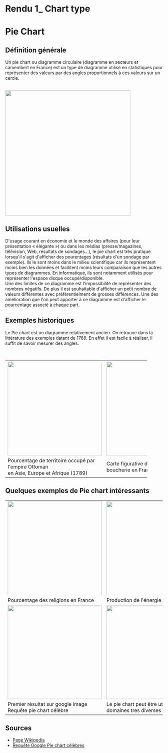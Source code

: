 # Rendu 1_ Chart type

# Pie Chart

## Définition générale
<p>Un pie chart ou diagramme circulaire (diagramme en secteurs et camembert en France) est un type de diagramme utilisé en statistiques pour représenter des valeurs par des angles proportionnels à ces valeurs sur un cercle.</p>
 <br />
 <image src="https://plot.ly/~PythonPlotBot/2095.png" width="400" align="center">

 <br />
  
## Utilisations usuelles
<p>D'usage courant en économie et le monde des affaires (pour leur présentation « élégante ») ou dans les médias (presse/magazines, télévision, Web, résultats de sondages…), le pie chart est très pratique lorsqu'il s'agit d'afficher des pourentages (résultats d'un sondage par exemple). Ils le sont moins dans le milieu scientifique car ils représentent moins bien les données et facilitent moins leurs comparaison que les autres types de diagrammes. En informatique, ils sont notamment utilisés pour représenter l'espace disque occupé/disponible.<br>
Une des limites de ce diagramme est l'impossibilité de représenter des nombres négatifs. De plus il est souhaitable d'afficher un petit nombre de valeurs différentes avec préférentielment de grosses différences. Une des amélioration que l'on peut apporter à ce diagramme est d'afficher le pourcentage associé à chaque part.</p>

## Exemples historiques
<p>Le Pie chart est un diagramme relativement ancien. On retrouve dans la littérature des exemples datant de 1789. En effet il est facile à réaliser, il suffit de savoir mesurer des angles.</p><br />

 <table style="width:90%">
  <tr>
    <td> <image src="https://upload.wikimedia.org/wikipedia/commons/6/63/Playfair-piechart.jpg" width="300" align="center"></td>
    <td> <image src="https://upload.wikimedia.org/wikipedia/commons/thumb/1/1c/Minard-carte-viande-1858.png/800px-Minard-carte-viande-1858.png" width="300" align="center"></td>
  </tr>
  <tr>
    <td>Pourcentage de territoire occupé par l'empire Ottoman<br> en Asie, Europe et Afrique (1789)</td>
    <td>Carte figurative de viandes de boucherie en France</td>
  </tr>
</table> 

## Quelques exemples de Pie chart intéressants
 <table style="width:100%">
  <tr>
    <td align="center"> <image src="http://img.over-blog-kiwi.com/1/23/41/63/20160113/ob_140559_france-et-religions.jpg" width="300" ></td>
    <td> <image src="https://www.edf.fr/sites/default/files/contrib/groupe-edf/espaces-dedies/Espace%20p%C3%A9dagogie/home/tout-sur-lenergie/produire-de-lelectricite/le-nucleaire/le-nucleaire-chiffres/schema_france.png" width="300" align="center"></td>
  </tr>
  <tr>
    <td style="text:center">Pourcentage des religions en France</td>
    <td>Production de l'énergie en france</td>
  </tr>
   <tr>
    <td> <image src="https://s-media-cache-ak0.pinimg.com/originals/7d/f3/68/7df368516bca0beef6240404e7d47a80.jpg" width="300" align="center"></td>
    <td> <image src="https://i.pinimg.com/736x/27/73/25/2773251eb519b22837b8b9c5ee649f15--pie-charts-work-life-balance.jpg" width="300" align="center"></td>
  </tr>
  <tr>
    <td>Premier résultat sur google image<br>Requête pie chart célèbre</td>
    <td>Le pie chart peut être utilisé dans des domaines tres diverses</td>
  </tr>
</table> 

## Sources
<ul>
 <li>
<a href="https://fr.wikipedia.org/wiki/Diagramme_circulaire">Page Wikipedia</a>
 </li>
  <li>
<a href="https://www.google.fr/search?q=pie+chart+celebres&client=firefox-b&dcr=0&source=lnms&tbm=isch&sa=X&ved=0ahUKEwifvJDv-t_YAhUHXBQKHfmbD-8Q_AUICigB&biw=1366&bih=656#imgrc=DfYR5rS2rH8F2M:">Requête Google Pie chart célèbres</a>
 </li>

</ul>

